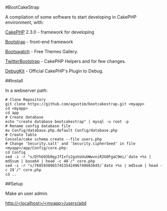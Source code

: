 #BootCakeStrap

A compilation of some software to start developing in CakePHP environment, with:

[CakePHP](http://www.cakephp.org) 2.3.0 - framework for developing

[Bootstrap](http://twitter.github.com/bootstrap/) - front-end framework

[Bootswatch](http://bootswatch.com/) - Free Themes Gallery.

[TwitterBootstrap](https://github.com/slywalker/TwitterBootstrap) - CakePHP Helpers and for few changes.

[DebugKit](https://github.com/cakephp/debug_kit.git) - Official CakePHP's Plugin to Debug.


##Install

In a webserver path:

	# Clone Repository
	git clone https://github.com/agustim/bootcakestrap.git <myapp>
	cd <myapp>
	cd app
	# Create database
	echo "create database bootcakestrap" | mysql -u root -p
	# Rename config database file
	mv Config/database.php.default Config/database.php
	# Create Table
	Console/cake schema create --file users.php
	# Change 'Security.salt' and 'Security.cipherSeed' in file <myapp>/app/Config/core.php:
 	cd Config
	sed -i -r "s/DYhG93b0qyJfIxfs2guVoUubWwvniR2G0FgaC9mi/`date +%s | md5sum | base64 | head -c 40`/" core.php
	sed -i -r "s/76859309657453542496749683645/`date +%s | md5sum | head -c 29`/" core.php
	cd ..

##Setup

Make an user admin.

[http://&lt;localhost&gt;/&lt;myapp&gt;/users/add](http://<localhost>/<myapp>/users/add)





	


